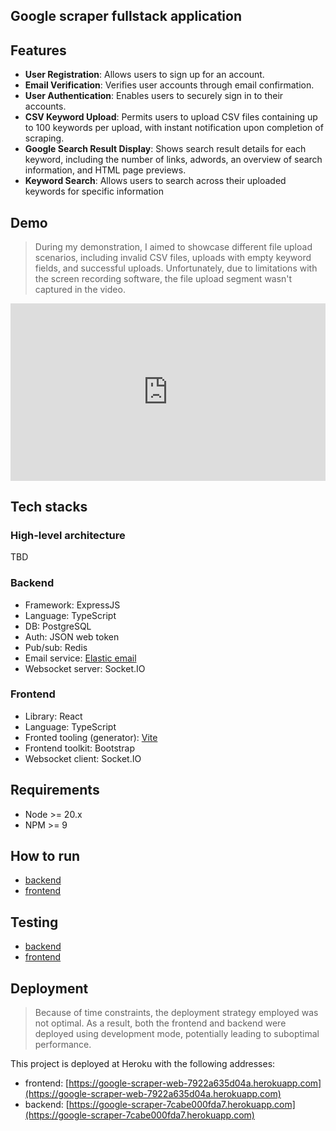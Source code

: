## Google scraper fullstack application

## Features

- **User Registration**: Allows users to sign up for an account.
- **Email Verification**: Verifies user accounts through email confirmation.
- **User Authentication**: Enables users to securely sign in to their accounts.
- **CSV Keyword Upload**: Permits users to upload CSV files containing up to 100 keywords per upload, with instant notification upon completion of scraping.
- **Google Search Result Display**: Shows search result details for each keyword, including the number of links, adwords, an overview of search information, and HTML page previews.
- **Keyword Search**: Allows users to search across their uploaded keywords for specific information

## Demo

> During my demonstration, I aimed to showcase different file upload scenarios, including invalid CSV files, uploads with empty keyword fields, and successful uploads. Unfortunately, due to limitations with the screen recording software, the file upload segment wasn't captured in the video.

<div style="position: relative; padding-bottom: 56.25%; height: 0;">
    <iframe src="https://jumpshare.com/embed/EvHhUdtbWcqlZFzDT2b0" frameborder="0" webkitallowfullscreen mozallowfullscreen allowfullscreen style="position: absolute; top: 0; left: 0; width: 100%; height: 100%;">
    </iframe>
</div>

## Tech stacks

### High-level architecture

TBD

### Backend

- Framework: ExpressJS
- Language: TypeScript
- DB: PostgreSQL
- Auth: JSON web token
- Pub/sub: Redis
- Email service: [Elastic email](https://elasticemail.com/)
- Websocket server: Socket.IO

### Frontend

- Library: React
- Language: TypeScript
- Fronted tooling (generator): [Vite](https://vitejs.dev/)
- Frontend toolkit: Bootstrap
- Websocket client: Socket.IO

## Requirements

- Node >= 20.x
- NPM >= 9

## How to run

- [backend](./backend/README.md)
- [frontend](./frontend/README.md)

## Testing

- [backend](./backend/tests/)
- [frontend](./frontend/tests/)

## Deployment

> Because of time constraints, the deployment strategy employed was not optimal. As a result, both the frontend and backend were deployed using development mode, potentially leading to suboptimal performance.

This project is deployed at Heroku with the following addresses:

- frontend: [https://google-scraper-web-7922a635d04a.herokuapp.com](https://google-scraper-web-7922a635d04a.herokuapp.com)
- backend: [https://google-scraper-7cabe000fda7.herokuapp.com](https://google-scraper-7cabe000fda7.herokuapp.com)
